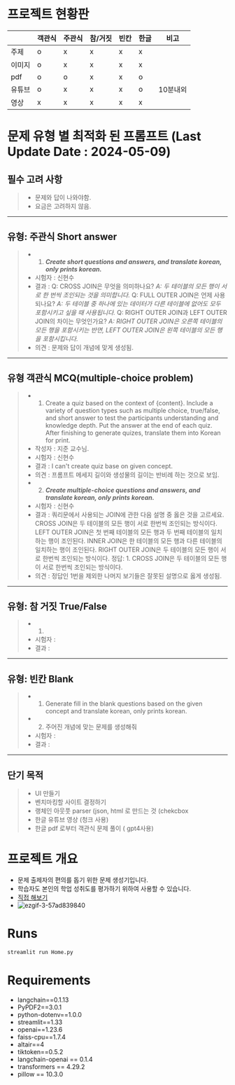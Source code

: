 # 프로젝트 현황판

|     | 객관식 | 주관식 | 참/거짓 | 빈칸 | 한글 | 비고 |
|-----|-----|------|-----|----|----|----|
| 주제  |  o  |   x  |  x  | x  | x |   |
| 이미지 |  o  |  x   |  x  | x  | x |   |
| pdf  |  o  |  o   |  x  |  x  | o |  |
| 유튜브 | o  | x  | x | x |o| 10분내외  |
| 영상  | x  |  x  | x  |x | x    | |

# 문제 유형 별 최적화 된 프롬프트 (Last Update Date : 2024-05-09)
##  필수 고려 사항 
> * 문제와 답이 나와야함.
> * 요금은 고려하지 않음.
---

## 유형: 주관식 Short answer
> * 1. ___Create short questions and answers, and translate korean, only prints korean.___
> * 시험자 : 신현수
> * 결과 :  Q: CROSS JOIN은 무엇을 의미하나요? _A: 두 테이블의 모든 행이 서로 한 번씩 조인되는 것을 의미합니다._  Q: FULL OUTER JOIN은 언제 사용되나요? _A: 두 테이블 중 하나에 있는 데이터가 다른 테이블에 없어도 모두 포함시키고 싶을 때 사용됩니다._  Q: RIGHT OUTER JOIN과 LEFT OUTER JOIN의 차이는 무엇인가요? _A: RIGHT OUTER JOIN은 오른쪽 테이블의 모든 행을 포함시키는 반면, LEFT OUTER JOIN은 왼쪽 테이블의 모든 행을 포함시킵니다._
> * 의견 : 문제와 답이 개념에 맞게 생성됨.
---

## 유형 객관식 MCQ(multiple-choice problem)
> *  1. Create a quiz based on the context of {content}. 
   Include a variety of question types such as multiple choice, true/false, and short answer
   to test the participants understanding and knowledge depth.
   Put the answer at the end of each quiz. After finishing to generate quizes, translate them into Korean for print.
> * 작성자 : 지준 교수님.
> * 시험자 : 신현수
> * 결과 : I can't create quiz base on given concept.
> * 의견 : 프롬프트 메세지 길이와 생성물의 길이는 반비례 하는 것으로 보임.
> * 2. ___Create multiple-choice questions and answers, and translate korean, only prints korean.___
> * 시험자 : 신현수
> * 결과 : 쿼리문에서 사용되는 JOIN에 관한 다음 설명 중 옳은 것을 고르세요.
> CROSS JOIN은 두 테이블의 모든 행이 서로 한번씩 조인되는 방식이다.
> LEFT OUTER JOIN은 첫 번째 테이블의 모든 행과 두 번째 테이블의 일치하는 행이 조인된다.
> INNER JOIN은 한 테이블의 모든 행과 다른 테이블의 일치하는 행이 조인된다.
> RIGHT OUTER JOIN은 두 테이블의 모든 행이 서로 한번씩 조인되는 방식이다.
> 정답: 1. CROSS JOIN은 두 테이블의 모든 행이 서로 한번씩 조인되는 방식이다.
> * 의견 : 정답인 1번을 제외한 나머지 보기들은 잘못된 설명으로 옳게 생성됨.
---
## 유형: 참 거짓 True/False
> * 1.
> * 시험자 : 
> * 결과 :
---

## 유형: 빈칸 Blank
> * 1. Generate fill in the blank questions based on the given concept and translate korean, only prints korean.
> * 2. 주어진 개념에 맞는 문제를 생성해줘 
> * 시험자 : 
> * 결과 :
---
## 단기 목적
> * UI 만들기
> * 벤치마킹할 사이트 결정하기
> * 랭체인 아웃풋 parser (json, html 로 만드는 것 (chekcbox
> * 한글 유튜브 영상 (청크 사용)
> * 한글 pdf 로부터 객관식 문제 풀이 ( gpt4사용)
# 프로젝트 개요
* 문제 출제자의 편의를 돕기 위한 문제 생성기입니다.
* 학습자도 본인의 학업 성취도를 평가하기 위하여 사용할 수 있습니다.
* [직접 해보기](https://hsu-quizgen.streamlit.app)
* ![ezgif-3-57ad839840](https://github.com/ShinHyun-soo/QuizGen/assets/69250097/b9e538bc-a675-4125-a4b0-8d96f60725dc)
# Runs
```python
streamlit run Home.py
```
# Requirements
* langchain==0.1.13
* PyPDF2==3.0.1
* python-dotenv==1.0.0
* streamlit==1.33
* openai==1.23.6
* faiss-cpu==1.7.4
* altair==4
* tiktoken==0.5.2
* langchain-openai == 0.1.4
* transformers == 4.29.2
* pillow == 10.3.0

